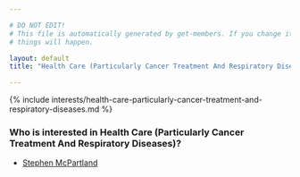 ```yaml
---

# DO NOT EDIT!
# This file is automatically generated by get-members. If you change it, bad
# things will happen.

layout: default
title: "Health Care (Particularly Cancer Treatment And Respiratory Diseases)"

---
```


{% include interests/health-care-particularly-cancer-treatment-and-respiratory-diseases.md %}

### Who is interested in Health Care (Particularly Cancer Treatment And Respiratory Diseases)?


* [Stephen McPartland](../members/stephen-mcpartland.html)

